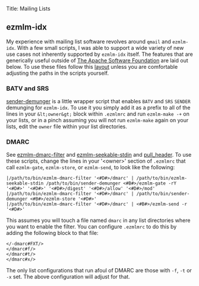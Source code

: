 Title: Mailing Lists

## ezmlm-idx

My experience with mailing list software revolves around `qmail` and `ezmlm-idx`.
With a few small scripts, I was able to support a wide variety of new use cases
not inherently supported by `ezmlm-idx` itself.  The features that are generically
useful outside of [The Apache Software Foundation](http://www.apache.org) are
laid out below.  To use these files follow this [layout](files/) unless you
are comfortable adjusting the paths in the scripts yourself.


### BATV and SRS

[sender-demunger](files/bin/sender-demunger) is a little wrapper script that
enables `BATV` and `SRS` `SENDER` demunging for `ezmlm-idx`.  To use it you simply
add it as a prefix to all of the lines in your `&lt;owner&gt;` block within `.ezmlmrc` and
run `ezmlm-make -+` on your lists, or in a pinch assuming you will not run `ezmlm-make`
again on your lists, edit the `owner` file within your list directories.

### DMARC

See [ezmlm-dmarc-filter](files/bin/ezmlm-dmarc-filter) and
[ezmlm-seekable-stdin](files/bin/ezmlm-seekable-stdin) and
[pull_header](files/lib/pull_header.pm).  To use these scripts,
change the lines in your '&lt;owner&gt;' section of `.ezmlmrc` that
call `ezmlm-gate`, `ezmlm-store`, or `ezmlm-send`, to look like the following:

    |/path/to/bin/ezmlm-dmarc-filter '<#D#>/dmarc' | /path/to/bin/ezmlm-seekable-stdin /path/to/bin/sender-demunger <#B#>/ezmlm-gate -rY '<#D#>' '<#D#>' '<#D#>/digest' '<#D#>/allow' '<#D#>/mod'
    |/path/to/bin/ezmlm-dmarc-filter '<#D#>/dmarc' | /path/to/bin/sender-demunger <#B#>/ezmlm-store '<#D#>'
    |/path/to/bin/ezmlm-dmarc-filter '<#D#>/dmarc' | <#B#>/ezmlm-send -r '<#D#>'


This assumes you will touch a file named `dmarc` in any list directories where you want
to enable the filter.  You can configure `.ezmlmrc` to do this by adding the following block
to that file:

    </-dmarc#FXT/>
    </dmarc#f/>
    </dmarc#t/>
    </dmarc#x/>

The only list configurations that run afoul of DMARC are those with `-f`, `-t` or `-x` set.
The above configuration will adjust for that.
